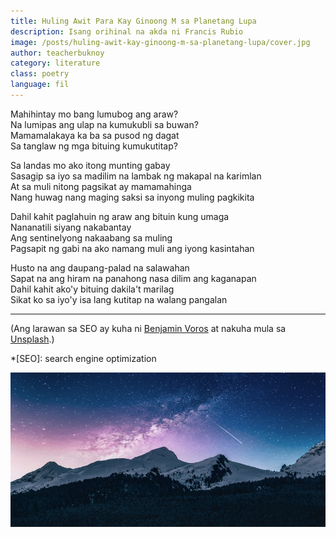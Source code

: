 ```yaml
---
title: Huling Awit Para Kay Ginoong M sa Planetang Lupa
description: Isang orihinal na akda ni Francis Rubio
image: /posts/huling-awit-kay-ginoong-m-sa-planetang-lupa/cover.jpg
author: teacherbuknoy
category: literature
class: poetry
language: fil
---
```


Mahihintay mo bang lumubog ang araw?<br>
Na lumipas ang ulap na kumukubli sa buwan?<br>
Mamamalakaya ka ba sa pusod ng dagat<br>
Sa tanglaw ng mga bituing kumukutitap?

Sa landas mo ako itong munting gabay<br>
Sasagip sa iyo sa madilim na lambak ng makapal na karimlan<br>
At sa muli nitong pagsikat ay mamamahinga<br>
Nang huwag nang maging saksi sa inyong muling pagkikita

Dahil kahit paglahuin ng araw ang bituin kung umaga<br>
Nananatili siyang nakabantay<br>
Ang sentinelyong nakaabang sa muling<br>
Pagsapit ng gabi na ako namang muli ang iyong kasintahan

Husto na ang daupang-palad na salawahan<br>
Sapat na ang hiram na panahong nasa dilim ang kaganapan<br>
Dahil kahit ako'y bituing dakila't marilag<br>
Sikat ko sa iyo'y isa lang kutitap na walang pangalan

<hr>

(Ang larawan sa SEO ay kuha ni <a href="https://unsplash.com/@vorosbenisop?utm_source=unsplash&utm_medium=referral&utm_content=creditCopyText">Benjamin Voros</a> at nakuha mula sa <a href="https://unsplash.com/@vorosbenisop?utm_source=unsplash&utm_medium=referral&utm_content=creditCopyText">Unsplash</a>.)

*[SEO]: search engine optimization

<img src="/images/posts/huling-awit-kay-ginoong-m-sa-planetang-lupa/cover.jpg" alt="" width="640" height="247">